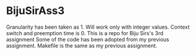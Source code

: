 # BijuSirAss3
Granularity has been taken as 1. Will work only with integer values. Context switch and preemption time is 0.
This is a repo for Biju Sirs's 3rd assignment
Some of the code has been adopted from my previous assignment.
Makefile is the same as my previous assignment.